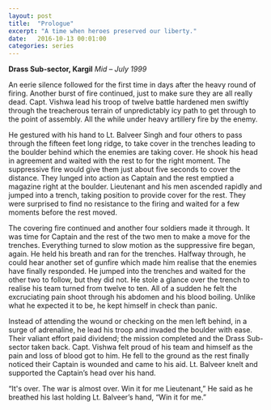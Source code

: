 ```yaml
---
layout: post
title:  "Prologue"
excerpt: "A time when heroes preserved our liberty."
date:   2016-10-13 00:01:00
categories: series
---
```

**Drass Sub-sector, Kargil**
*Mid – July 1999*

An eerie silence followed for the first time in days after the heavy round of firing. Another burst of fire continued, just to make sure they are all really dead. Capt. Vishwa lead his troop of twelve battle hardened men swiftly through the treacherous terrain of unpredictably icy path to get through to the point of assembly. All the while under heavy artillery fire by the enemy.

He gestured with his hand to Lt. Balveer Singh and four others to pass through the fifteen feet long ridge, to take cover in the trenches leading to the boulder behind which the enemies are taking cover. He shook his head in agreement and waited with the rest to for the right moment. The suppressive fire would give them just about five seconds to cover the distance. They lunged into action as Captain and the rest emptied a magazine right at the boulder. Lieutenant and his men ascended rapidly and jumped into a trench, taking position to provide cover for the rest. They were surprised to find no resistance to the firing and waited for a few moments before the rest moved.

The covering fire continued and another four soldiers made it through. It was time for Captain and the rest of the two men to make a move for the trenches. Everything turned to slow motion as the suppressive fire began, again. He held his breath and ran for the trenches. Halfway through, he could hear another set of gunfire which made him realise that the enemies have finally responded. He jumped into the trenches and waited for the other two to follow, but they did not. He stole a glance over the trench to realise his team turned from twelve to ten. All of a sudden he felt the excruciating pain shoot through his abdomen and his blood boiling. Unlike what he expected it to be, he kept himself in check than panic.

Instead of attending the wound or checking on the men left behind, in a surge of adrenaline, he lead his troop and invaded the boulder with ease. Their valiant effort paid dividend; the mission completed and the Drass Sub-sector taken back. Capt. Vishwa felt proud of his team and himself as the pain and loss of blood got to him. He fell to the ground as the rest finally noticed their Captain is wounded and came to his aid. Lt. Balveer knelt and supported the Captain’s head over his hand.

“It's over. The war is almost over. Win it for me Lieutenant,” He said as he breathed his last holding Lt. Balveer’s hand, “Win it for me.”